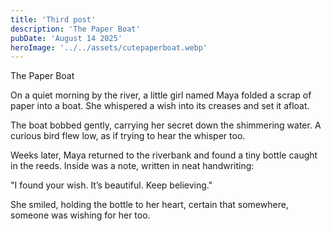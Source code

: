 ```yaml
---
title: 'Third post'
description: 'The Paper Boat'
pubDate: 'August 14 2025'
heroImage: '../../assets/cutepaperboat.webp'
---
```


The Paper Boat

On a quiet morning by the river, a little girl named Maya folded a scrap of paper into a boat. She whispered a wish into its creases and set it afloat.

The boat bobbed gently, carrying her secret down the shimmering water. A curious bird flew low, as if trying to hear the whisper too.

Weeks later, Maya returned to the riverbank and found a tiny bottle caught in the reeds. Inside was a note, written in neat handwriting:

"I found your wish. It’s beautiful. Keep believing."

She smiled, holding the bottle to her heart, certain that somewhere, someone was wishing for her too.